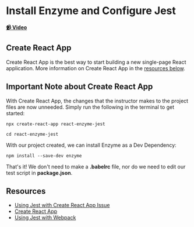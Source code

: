 # Install Enzyme and Configure Jest

**[📹 Video](https://egghead.io/lessons/react-install-enzyme-and-configure-jest)**

## Create React App
Create React App is the best way to start building a new single-page React application. More information on Create React App in the [resources below](#resources).

## Important Note about Create React App
With Create React App, the changes that the instructor makes to the project files are now unneeded. Simply run the following in the terminal to get started:
```
npx create-react-app react-enzyme-jest
```
```
cd react-enzyme-jest
```
With our project created, we can install Enzyme as a Dev Dependency:
```
npm install --save-dev enzyme
```
That's it! We don't need to make a **.babelrc** file, nor do we need to edit our test script in **package.json**.
## Resources
- [Using Jest with Create React App Issue](https://github.com/facebook/create-react-app/issues/2564)
- [Create React App](https://reactjs.org/docs/create-a-new-react-app.html)
- [Using Jest with Webpack](https://jestjs.io/docs/en/webpack)
